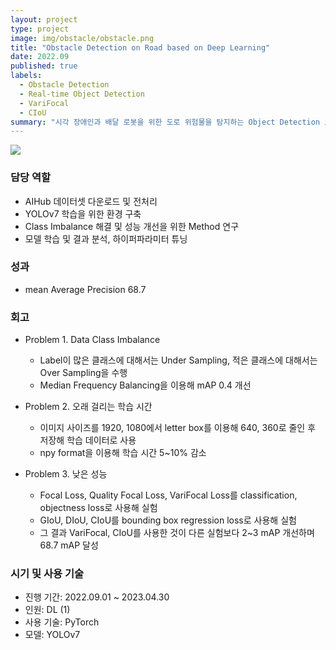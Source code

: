```yaml
---
layout: project
type: project
image: img/obstacle/obstacle.png
title: "Obstacle Detection on Road based on Deep Learning"
date: 2022.09
published: true
labels:
  - Obstacle Detection
  - Real-time Object Detection
  - VariFocal
  - CIoU
summary: "시각 장애인과 배달 로봇을 위한 도로 위험물을 탐지하는 Object Detection 모델 구축"
---
```


<img class="img-fluid" src="../img/obstacle/obstacle_ex.png">

### 담당 역할  
- AIHub 데이터셋 다운로드 및 전처리
- YOLOv7 학습을 위한 환경 구축
- Class Imbalance 해결 및 성능 개선을 위한 Method 연구
- 모델 학습 및 결과 분석, 하이퍼파라미터 튜닝


### 성과
- mean Average Precision 68.7


### 회고
- Problem 1. Data Class Imbalance
  - Label이 많은 클래스에 대해서는 Under Sampling, 적은 클래스에 대해서는 Over Sampling을 수행
  - Median Frequency Balancing을 이용해 mAP 0.4 개선

- Problem 2. 오래 걸리는 학습 시간
  - 이미지 사이즈를 1920, 1080에서 letter box를 이용해 640, 360로 줄인 후 저장해 학습 데이터로 사용
  - npy format을 이용해 학습 시간 5~10% 감소
  
- Problem 3. 낮은 성능
  - Focal Loss, Quality Focal Loss, VariFocal Loss를 classification, objectness loss로 사용해 실험
  - GIoU, DIoU, CIoU를 bounding box regression loss로 사용해 실험
  - 그 결과 VariFocal, CIoU를 사용한 것이 다른 실험보다 2~3 mAP 개선하며 68.7 mAP 달성


### 시기 및 사용 기술
- 진행 기간: 2022.09.01 ~ 2023.04.30
- 인원: DL (1)
- 사용 기술: PyTorch
- 모델: YOLOv7
